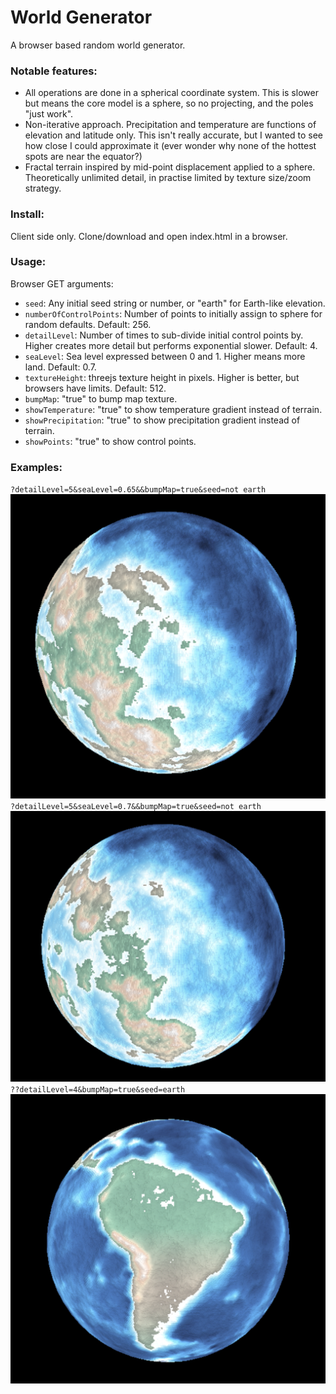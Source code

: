 World Generator
===============

A browser based random world generator.

### Notable features:
- All operations are done in a spherical coordinate system. This is slower but means the core model is a sphere, so no projecting, and the poles "just work".
- Non-iterative approach. Precipitation and temperature are functions of elevation and latitude only. This isn't really accurate, but I wanted to see how close I could approximate it (ever wonder why none of the hottest spots are near the equator?)
- Fractal terrain inspired by mid-point displacement applied to a sphere. Theoretically unlimited detail, in practise limited by texture size/zoom strategy.

### Install:
Client side only. Clone/download and open index.html in a browser.

### Usage:
Browser GET arguments:
- `seed`: Any initial seed string or number, or "earth" for Earth-like elevation.
- `numberOfControlPoints`: Number of points to initially assign to sphere for random defaults. Default: 256.
- `detailLevel`: Number of times to sub-divide initial control points by. Higher creates more detail but performs exponential slower. Default: 4.
- `seaLevel`: Sea level expressed between 0 and 1. Higher means more land. Default: 0.7.
- `textureHeight`: threejs texture height in pixels. Higher is better, but browsers have limits. Default: 512.
- `bumpMap`: "true" to bump map texture.
- `showTemperature`: "true" to show temperature gradient instead of terrain.
- `showPrecipitation`: "true" to show precipitation gradient instead of terrain.
- `showPoints`: "true" to show control points.

### Examples:
`?detailLevel=5&seaLevel=0.65&&bumpMap=true&seed=not earth`
![Not Earth 0.65](docs/images/not-earth-0.65.png)
`?detailLevel=5&seaLevel=0.7&&bumpMap=true&seed=not earth`
![Not Earth 0.7](docs/images/not-earth-0.7.png)
`??detailLevel=4&bumpMap=true&seed=earth`
![Earth](docs/images/earth.png)
